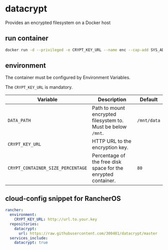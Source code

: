 # datacrypt

Provides an encrypted filesystem on a Docker host

## run container

```bash
docker run -d --privileged -e CRYPT_KEY_URL --name enc --cap-add SYS_ADMIN --cap-add DAC_READ_SEARCH --cap-add MKNOD -v /mnt:/mnt -v /dev:/dev 300481/datacrypt
```

## environment

The container must be configured by Environment Variables.

The `CRYPT_KEY_URL` is mandatory.

|Variable|Description|Default|
|--------|-----------|-------|
|`DATA_PATH`|Path to mount encrypted filesystem to. Must be below `/mnt`.|`/mnt/data`|
|`CRYPT_KEY_URL`|HTTP URL to the encryption key.||
|`CRYPT_CONTAINER_SIZE_PERCENTAGE`|Percentage of the free disk space for the enrypted container.|`80`|

## cloud-config snippet for RancherOS

```yaml
rancher:
  environment:
    CRYPT_KEY_URL: http://url.to.your.key
  repositories:
    datacrypt:
      url: https://raw.githubusercontent.com/300481/datacrypt/master
  services_include:
    datacrypt: true
```
